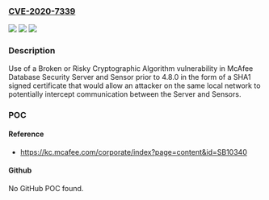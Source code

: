 ### [CVE-2020-7339](https://cve.mitre.org/cgi-bin/cvename.cgi?name=CVE-2020-7339)
![](https://img.shields.io/static/v1?label=Product&message=Database%20Security&color=blue)
![](https://img.shields.io/static/v1?label=Version&message=%3C%204.8.0%20&color=brighgreen)
![](https://img.shields.io/static/v1?label=Vulnerability&message=CWE-327%20Use%20of%20a%20Broken%20or%20Risky%20Cryptographic%20Algorithm&color=brighgreen)

### Description

Use of a Broken or Risky Cryptographic Algorithm vulnerability in McAfee Database Security Server and Sensor prior to 4.8.0 in the form of a SHA1 signed certificate that would allow an attacker on the same local network to potentially intercept communication between the Server and Sensors.

### POC

#### Reference
- https://kc.mcafee.com/corporate/index?page=content&id=SB10340

#### Github
No GitHub POC found.

